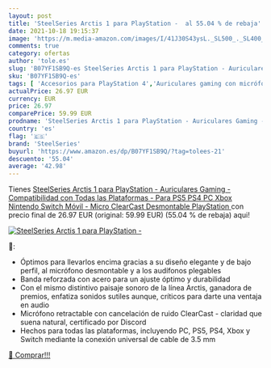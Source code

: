 ```yaml
---
layout: post
title: 'SteelSeries Arctis 1 para PlayStation -  al 55.04 % de rebaja'
date: 2021-10-18 19:15:37
image: 'https://m.media-amazon.com/images/I/41J30S43ysL._SL500_._SL400_.jpg'
comments: true
category: ofertas
author: 'tole.es'
slug: 'B07YF1SB9Q-es SteelSeries Arctis 1 para PlayStation - Auriculares Gaming...'
sku: 'B07YF1SB9Q-es'
tags: [ 'Accesorios para PlayStation 4','Auriculares gaming con micrófono para PlayStation 4','Componentes','Hardware y juegos para PlayStation 4','Informática','Videojuegos','nintendo','playstation','ps4','ps5','steelseries','xbox', ]
actualPrice: 26.97 EUR
currency: EUR
price: 26.97
comparePrice: 59.99 EUR
prodname: 'SteelSeries Arctis 1 para PlayStation - Auriculares Gaming - Compatibilidad con Todas las Plataformas - Para PS5  PS4  PC  Xbox  Nintendo Switch  Móvil - Micro ClearCast Desmontable  PlayStation '
country: 'es'
flag: '🇪🇸'
brand: 'SteelSeries'
buyurl: 'https://www.amazon.es/dp/B07YF1SB9Q/?tag=tolees-21'
descuento: '55.04'
average: '42.98'
---
```


Tienes [SteelSeries Arctis 1 para PlayStation - Auriculares Gaming - Compatibilidad con Todas las Plataformas - Para PS5  PS4  PC  Xbox  Nintendo Switch  Móvil - Micro ClearCast Desmontable  PlayStation ](https://www.amazon.es/dp/B07YF1SB9Q/?tag=tolees-21) con precio final de  26.97 EUR (original: 59.99 EUR) (55.04 %  de rebaja) aqui!

[![SteelSeries Arctis 1 para PlayStation - ](https://m.media-amazon.com/images/I/41J30S43ysL._SL500_._SL400_.jpg)](https://www.amazon.es/dp/B07YF1SB9Q/?tag=tolees-21)

🔎:

- Óptimos para llevarlos encima gracias a su diseño elegante y de bajo perfil, al micrófono desmontable y a los audífonos plegables
- Banda reforzada con acero para un ajuste óptimo y durabilidad
- Con el mismo distintivo paisaje sonoro de la línea Arctis, ganadora de premios, enfatiza sonidos sutiles aunque, críticos para darte una ventaja en audio
- Micrófono retractable con cancelación de ruido ClearCast - claridad que suena natural, certificado por Discord
- Hechos para todas las plataformas, incluyendo PC, PS5, PS4, Xbox y Switch mediante la conexión universal de cable de 3.5 mm

[🛒 Comprar!!!](https://www.amazon.es/dp/B07YF1SB9Q/?tag=tolees-21)
